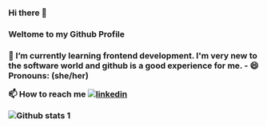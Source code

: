 ### Hi there 👋 
<h3>Weltome to my Github Profile<h3>
🌱 I’m currently learning frontend development. I'm very new to the software world and github is a good experience for me.
- 😄 Pronouns: (she/her)

📫 How to reach me
[![linkedin](https://img.shields.io/badge/Linkedin-000000?style=for-the-badge&logo=Linkedin&logoColor=white)](https://www.linkedin.com/in/sinem-bejna-demir-890147211/)

![Github stats 1](https://github-readme-stats.vercel.app/api?https://github.com/BejnaDemir&show_icons=true&theme=gradient) 






<!--
**BejnaDemir/BejnaDemir** is a ✨ _special_ ✨ repository because its `README.md` (this file) appears on your GitHub profile.

Here are some ideas to get you started:

- 🔭 I’m currently working on ...
- 🌱 I’m currently learning ...
- 👯 I’m looking to collaborate on ...
- 🤔 I’m looking for help with ...
- 💬 Ask me about ...
- 📫 How to reach me: ...
- 😄 Pronouns: ...
- ⚡ Fun fact: ...
-->
